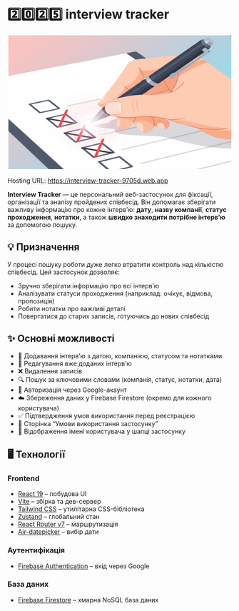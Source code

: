 # 2️⃣0️⃣2️⃣5️⃣ interview tracker

<p align="center">
  <img src="img/Screenshot_36.png" alt="Image 1" width="500" height="300">
</p>

Hosting URL: https://interview-tracker-9705d.web.app

**Interview Tracker** — це персональний веб-застосунок для фіксації, організації та аналізу пройдених співбесід. Він допомагає зберігати важливу інформацію про кожне інтерв’ю: **дату**, **назву компанії**, **статус проходження**, **нотатки**, а також **швидко знаходити потрібне інтерв’ю** за допомогою пошуку.

## 💡 Призначення

У процесі пошуку роботи дуже легко втратити контроль над кількістю співбесід. Цей застосунок дозволяє:

- Зручно зберігати інформацію про всі інтерв’ю
- Аналізувати статуси проходження (наприклад: очікує, відмова, пропозиція)
- Робити нотатки про важливі деталі
- Повертатися до старих записів, готуючись до нових співбесід

## ✨ Основні можливості

- 📅 Додавання інтерв’ю з датою, компанією, статусом та нотатками
- 📝 Редагування вже доданих інтерв’ю
- ❌ Видалення записів
- 🔍 Пошук за ключовими словами (компанія, статус, нотатки, дата)
- 🔐 Авторизація через Google-акаунт
- ☁️ Збереження даних у Firebase Firestore (окремо для кожного користувача)
- ✅ Підтвердження умов використання перед реєстрацією
- 📄 Сторінка “Умови використання застосунку”
- 👤 Відображення імені користувача у шапці застосунку

## 🖥️ Технології

### Frontend
- [React 19](https://reactjs.org/) – побудова UI
- [Vite](https://vitejs.dev/) – збірка та дев-сервер
- [Tailwind CSS](https://tailwindcss.com/) – утилітарна CSS-бібліотека
- [Zustand](https://github.com/pmndrs/zustand) – глобальний стан
- [React Router v7](https://reactrouter.com/) – маршрутизація
- [Air-datepicker](https://air-datepicker.com/) – вибір дати

### Аутентифікація
- [Firebase Authentication](https://firebase.google.com/products/auth) – вхід через Google

### База даних
- [Firebase Firestore](https://firebase.google.com/products/firestore) – хмарна NoSQL база даних
